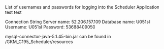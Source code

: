 
List of usernames and passwords for logging into the Scheduler Application
test     test

Connection String
Server name: 52.206.157.109 
Database name: U051sI
Username: U051sI
Password: 53688409050

mysql-connector-java-5.1.45-bin.jar can be found in /GKM_C195_Scheduler/resources
